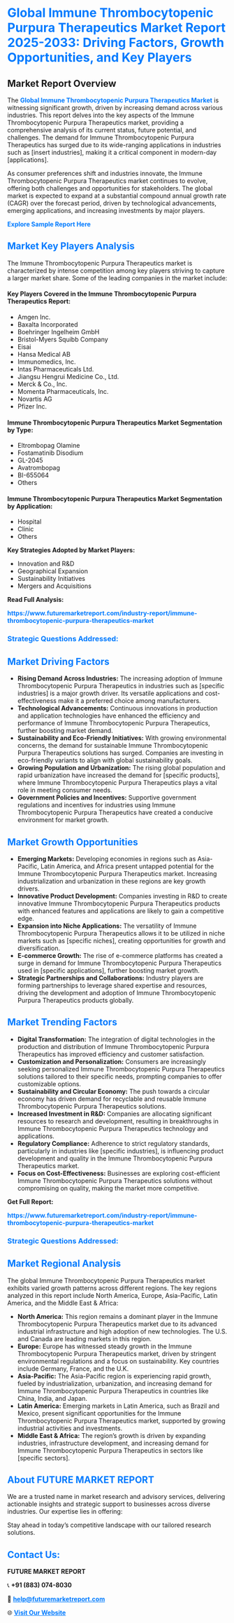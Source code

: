<h1 style="color: #007BFF;">Global Immune Thrombocytopenic Purpura Therapeutics Market Report 2025-2033: Driving Factors, Growth Opportunities, and Key Players</h1>

<section id="overview">
<h2>Market Report Overview</h2>
<p>The <a href="https://www.futuremarketreport.com/industry-report/immune-thrombocytopenic-purpura-therapeutics-market" style="color: #007BFF; text-decoration: none;"><strong>Global Immune Thrombocytopenic Purpura Therapeutics Market</strong></a> is witnessing significant growth, driven by increasing demand across various industries. This report delves into the key aspects of the Immune Thrombocytopenic Purpura Therapeutics market, providing a comprehensive analysis of its current status, future potential, and challenges. The demand for Immune Thrombocytopenic Purpura Therapeutics has surged due to its wide-ranging applications in industries such as [insert industries], making it a critical component in modern-day [applications].</p>
<p>As consumer preferences shift and industries innovate, the Immune Thrombocytopenic Purpura Therapeutics market continues to evolve, offering both challenges and opportunities for stakeholders. The global market is expected to expand at a substantial compound annual growth rate (CAGR) over the forecast period, driven by technological advancements, emerging applications, and increasing investments by major players.</p>
</section>

<section id="overview">
<p><a href="https://www.futuremarketreport.com/request-sample/reportId=53865" style="color: #007BFF; text-decoration: none;"><strong>Explore Sample Report Here</strong></a></p>
</section>

<section id="key-players">
<h2 style="color: #007BFF;">Market Key Players Analysis</h2>
<p>The Immune Thrombocytopenic Purpura Therapeutics market is characterized by intense competition among key players striving to capture a larger market share. Some of the leading companies in the market include:</p>
<h4>Key Players Covered in the Immune Thrombocytopenic Purpura Therapeutics Report:</h4>
<ul><li>Amgen Inc.</li><li>Baxalta Incorporated</li><li>Boehringer Ingelheim GmbH</li><li>Bristol-Myers Squibb Company</li><li>Eisai</li><li>Hansa Medical AB</li><li>Immunomedics, Inc.</li><li>Intas Pharmaceuticals Ltd.</li><li>Jiangsu Hengrui Medicine Co., Ltd.</li><li>Merck &amp; Co., Inc.</li><li>Momenta Pharmaceuticals, Inc.</li><li>Novartis AG</li><li>Pfizer Inc.</li></ul>
<h4>Immune Thrombocytopenic Purpura Therapeutics Market Segmentation by Type:</h4>
<ul><li>Eltrombopag Olamine</li><li>Fostamatinib Disodium</li><li>GL-2045</li><li>Avatrombopag</li><li>BI-655064</li><li>Others</li></ul>

<h4>Immune Thrombocytopenic Purpura Therapeutics Market Segmentation by Application:</h4>
<ul><li>Hospital</li><li>Clinic</li><li>Others</li></ul>
<p><strong>Key Strategies Adopted by Market Players:</strong></p>
<ul>
<li>Innovation and R&D</li>
<li>Geographical Expansion</li>
<li>Sustainability Initiatives</li>
<li>Mergers and Acquisitions</li>
</ul>
</section>

<section>
<p><strong>Read Full Analysis: </strong></p><a href="https://www.futuremarketreport.com/industry-report/immune-thrombocytopenic-purpura-therapeutics-market" style="color: #007BFF; text-decoration: none;"><strong>https://www.futuremarketreport.com/industry-report/immune-thrombocytopenic-purpura-therapeutics-market</strong></a>
<h3 style="color: #007BFF;">Strategic Questions Addressed:</h3>
</section>

<section id="driving-factors">
<h2 style="color: #007BFF;">Market Driving Factors</h2>
<ul>
<li><strong>Rising Demand Across Industries:</strong> The increasing adoption of Immune Thrombocytopenic Purpura Therapeutics in industries such as [specific industries] is a major growth driver. Its versatile applications and cost-effectiveness make it a preferred choice among manufacturers.</li>
<li><strong>Technological Advancements:</strong> Continuous innovations in production and application technologies have enhanced the efficiency and performance of Immune Thrombocytopenic Purpura Therapeutics, further boosting market demand.</li>
<li><strong>Sustainability and Eco-Friendly Initiatives:</strong> With growing environmental concerns, the demand for sustainable Immune Thrombocytopenic Purpura Therapeutics solutions has surged. Companies are investing in eco-friendly variants to align with global sustainability goals.</li>
<li><strong>Growing Population and Urbanization:</strong> The rising global population and rapid urbanization have increased the demand for [specific products], where Immune Thrombocytopenic Purpura Therapeutics plays a vital role in meeting consumer needs.</li>
<li><strong>Government Policies and Incentives:</strong> Supportive government regulations and incentives for industries using Immune Thrombocytopenic Purpura Therapeutics have created a conducive environment for market growth.</li>
</ul>
</section>

<section id="growth-opportunities">
<h2 style="color: #007BFF;">Market Growth Opportunities</h2>
<ul>
<li><strong>Emerging Markets:</strong> Developing economies in regions such as Asia-Pacific, Latin America, and Africa present untapped potential for the Immune Thrombocytopenic Purpura Therapeutics market. Increasing industrialization and urbanization in these regions are key growth drivers.</li>
<li><strong>Innovative Product Development:</strong> Companies investing in R&D to create innovative Immune Thrombocytopenic Purpura Therapeutics products with enhanced features and applications are likely to gain a competitive edge.</li>
<li><strong>Expansion into Niche Applications:</strong> The versatility of Immune Thrombocytopenic Purpura Therapeutics allows it to be utilized in niche markets such as [specific niches], creating opportunities for growth and diversification.</li>
<li><strong>E-commerce Growth:</strong> The rise of e-commerce platforms has created a surge in demand for Immune Thrombocytopenic Purpura Therapeutics used in [specific applications], further boosting market growth.</li>
<li><strong>Strategic Partnerships and Collaborations:</strong> Industry players are forming partnerships to leverage shared expertise and resources, driving the development and adoption of Immune Thrombocytopenic Purpura Therapeutics products globally.</li>
</ul>
</section>

<section id="trending-factors">
<h2 style="color: #007BFF;">Market Trending Factors</h2>
<ul>
<li><strong>Digital Transformation:</strong> The integration of digital technologies in the production and distribution of Immune Thrombocytopenic Purpura Therapeutics has improved efficiency and customer satisfaction.</li>
<li><strong>Customization and Personalization:</strong> Consumers are increasingly seeking personalized Immune Thrombocytopenic Purpura Therapeutics solutions tailored to their specific needs, prompting companies to offer customizable options.</li>
<li><strong>Sustainability and Circular Economy:</strong> The push towards a circular economy has driven demand for recyclable and reusable Immune Thrombocytopenic Purpura Therapeutics solutions.</li>
<li><strong>Increased Investment in R&D:</strong> Companies are allocating significant resources to research and development, resulting in breakthroughs in Immune Thrombocytopenic Purpura Therapeutics technology and applications.</li>
<li><strong>Regulatory Compliance:</strong> Adherence to strict regulatory standards, particularly in industries like [specific industries], is influencing product development and quality in the Immune Thrombocytopenic Purpura Therapeutics market.</li>
<li><strong>Focus on Cost-Effectiveness:</strong> Businesses are exploring cost-efficient Immune Thrombocytopenic Purpura Therapeutics solutions without compromising on quality, making the market more competitive.</li>
</ul>
</section>

<section>
<p><strong>Get Full Report: </strong></p><a href="https://www.futuremarketreport.com/industry-report/immune-thrombocytopenic-purpura-therapeutics-market" style="color: #007BFF; text-decoration: none;"><strong>https://www.futuremarketreport.com/industry-report/immune-thrombocytopenic-purpura-therapeutics-market</strong></a>
<h3 style="color: #007BFF;">Strategic Questions Addressed:</h3>
</section>


<section id="regional-analysis">
<h2 style="color: #007BFF;">Market Regional Analysis</h2>
<p>The global Immune Thrombocytopenic Purpura Therapeutics market exhibits varied growth patterns across different regions. The key regions analyzed in this report include North America, Europe, Asia-Pacific, Latin America, and the Middle East & Africa:</p>
<ul>
<li><strong>North America:</strong> This region remains a dominant player in the Immune Thrombocytopenic Purpura Therapeutics market due to its advanced industrial infrastructure and high adoption of new technologies. The U.S. and Canada are leading markets in this region.</li>
<li><strong>Europe:</strong> Europe has witnessed steady growth in the Immune Thrombocytopenic Purpura Therapeutics market, driven by stringent environmental regulations and a focus on sustainability. Key countries include Germany, France, and the U.K.</li>
<li><strong>Asia-Pacific:</strong> The Asia-Pacific region is experiencing rapid growth, fueled by industrialization, urbanization, and increasing demand for Immune Thrombocytopenic Purpura Therapeutics in countries like China, India, and Japan.</li>
<li><strong>Latin America:</strong> Emerging markets in Latin America, such as Brazil and Mexico, present significant opportunities for the Immune Thrombocytopenic Purpura Therapeutics market, supported by growing industrial activities and investments.</li>
<li><strong>Middle East & Africa:</strong> The region’s growth is driven by expanding industries, infrastructure development, and increasing demand for Immune Thrombocytopenic Purpura Therapeutics in sectors like [specific sectors].</li>
</ul>
</section>

<footer>
<h2 style="color: #007BFF;">About FUTURE MARKET REPORT</h2>
<p>We are a trusted name in market research and advisory services, delivering actionable insights and strategic support to businesses across diverse industries. Our expertise lies in offering:</p>

<p>Stay ahead in today’s competitive landscape with our tailored research solutions.</p>

<h2 style="color: #007BFF;">Contact Us:</h2>
<p><strong>FUTURE MARKET REPORT</strong></p>
<p>📞 <strong>+91 (883) 074-8030</strong></p>
<p>📧 <strong><a href="mailto:help@futuremarketreport.com" style="color: #007BFF;">help@futuremarketreport.com</a></strong></p>
<p>🌐 <strong><a href="https://www.futuremarketreport.com/" style="color: #007BFF;">Visit Our Website</a></strong></p>
</footer>